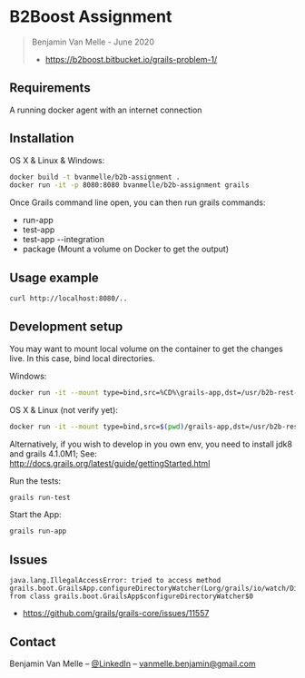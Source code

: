 # B2Boost Assignment 
> Benjamin Van Melle - June 2020
> - https://b2boost.bitbucket.io/grails-problem-1/

## Requirements

A running docker agent with an internet connection

## Installation

OS X & Linux & Windows:
```sh
docker build -t bvanmelle/b2b-assignment .
docker run -it -p 8080:8080 bvanmelle/b2b-assignment grails
```
Once Grails command line open, you can then run grails commands:
- run-app
- test-app	
- test-app --integration
- package (Mount a volume on Docker to get the output)

## Usage example

```sh
curl http://localhost:8080/..
```

## Development setup

You may want to mount local volume on the container to get the changes live. In this case, bind local directories.

Windows:
```sh
docker run -it --mount type=bind,src=%CD%\grails-app,dst=/usr/b2b-rest-app/grails-app --mount type=bind,src=%CD%\src,dst=/usr/b2b-rest-app/src -p 8080:8080 bvanmelle/b2b-assignment grails
```
OS X & Linux (not verify yet):
```sh
docker run -it --mount type=bind,src=$(pwd)/grails-app,dst=/usr/b2b-rest-app/grails-app --mount type=bind,src=$(pwd)/src,dst=/usr/b2b-rest-app/src -p 8080:8080 bvanmelle/b2b-assignment grails
```

Alternatively, if you wish to develop in you own env, you need to install jdk8 and grails 4.1.0M1; 
See: http://docs.grails.org/latest/guide/gettingStarted.html

Run the tests:
```sh
grails run-test
```
Start the App:
```sh
grails run-app
```

## Issues
```
java.lang.IllegalAccessError: tried to access method grails.boot.GrailsApp.configureDirectoryWatcher(Lorg/grails/io/watch/DirectoryWatcher;Ljava/lang/String;)V from class grails.boot.GrailsApp$configureDirectoryWatcher$0
```
- https://github.com/grails/grails-core/issues/11557


## Contact

Benjamin Van Melle – [@LinkedIn](https://www.linkedin.com/in/benjaminvm/) – vanmelle.benjamin@gmail.com
